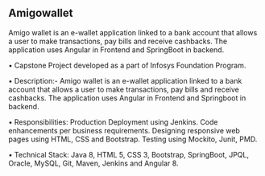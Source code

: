 ## Amigowallet
Amigo wallet is an e-wallet application linked to a bank account that allows a user to make transactions, pay bills and receive cashbacks. The application uses Angular in Frontend and SpringBoot in backend.

• Capstone Project developed as a part of Infosys Foundation Program.

• Description:- Amigo wallet is an e-wallet application linked to a bank account that allows a user to make transactions, pay bills and receive cashbacks. The application uses Angular in Frontend and Springboot in backend.

• Responsibilities:
Production Deployment using Jenkins.
Code enhancements per business requirements.
Designing responsive web pages using HTML, CSS and Bootstrap.
Testing using Mockito, Junit, PMD.

• Technical Stack: Java 8, HTML 5, CSS 3, Bootstrap, SpringBoot, JPQL, Oracle, MySQL, Git, Maven, Jenkins and Angular 8.
